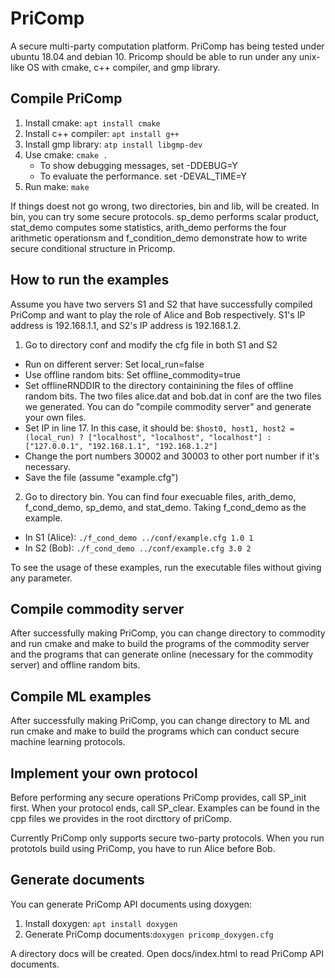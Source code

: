 # PriComp
A secure multi-party computation platform. PriComp has being tested under ubuntu 18.04 and debian 10. Pricomp should be able to run under any unix-like OS with cmake, c++ compiler, and gmp library.
## Compile PriComp
 1. Install cmake: ```apt install cmake```
 2. Install c++ compiler: ```apt install g++```
 3. Install gmp library: ```atp install libgmp-dev```
 4. Use cmake: ```cmake .```
    - To show debugging messages, set -DDEBUG=Y
    - To evaluate the performance. set -DEVAL_TIME=Y
 5. Run make: ```make```

 If things doest not go wrong, two directories, bin and lib, will be created. In bin, you can try some secure protocols. sp_demo performs scalar product, stat_demo computes some statistics, arith_demo performs the four arithmetic operationsm and f_condition_demo demonstrate how to write secure conditional structure in Pricomp.
## How to run the examples
 Assume you have two servers S1 and S2 that have successfully compiled PriComp and want to play the role of Alice and Bob respectively. S1's IP address is 192.168.1.1, and S2's IP address is 192.168.1.2. 
 1. Go to directory conf and modify the cfg file in both S1 and S2
   - Run on different server: Set local_run=false
   - Use offline random bits: Set offline_commodity=true
   - Set offlineRNDDIR to the directory containining the files of offline random bits. The two files alice.dat and bob.dat in conf are the two files we generated. You can do "compile commodity server" and generate your own files.
   - Set IP in line 17. In this case, it should be: ```$host0, host1, host2 = (local_run) ? ["localhost", "localhost", "localhost"] : ["127.0.0.1", "192.168.1.1", "192.168.1.2"]```
   - Change the port numbers 30002 and 30003 to other port number if it's necessary.
   - Save the file (assume "example.cfg")
 2. Go to directory bin. You can find four execuable files, arith_demo, f_cond_demo, sp_demo, and stat_demo. Taking f_cond_demo as the example.
   - In S1 (Alice): ```./f_cond_demo ../conf/example.cfg 1.0 1```
   - In S2 (Bob): ```./f_cond_demo ../conf/example.cfg 3.0 2```

 To see the usage of these examples, run the executable files without giving any parameter.
## Compile commodity server
After successfully making PriComp, you can change directory to commodity and run cmake and make to build the programs of the commodity server and the programs that can generate online (necessary for the commodity server) and offline random bits.
## Compile ML examples
After successfully making PriComp, you can change directory to ML and run cmake and make to build the programs which can conduct secure machine learning protocols.
## Implement your own protocol
Before performing any secure operations PriComp provides, call SP_init first. When your protocol ends, call SP_clear. Examples can be found in the cpp files we provides in the root dircttory of priComp.

Currently PriComp only supports secure two-party protocols. When you run prototols build using PriComp, you have to run Alice before Bob.
## Generate documents
You can generate PriComp API documents using doxygen:
  1. Install doxygen: ```apt install doxygen```
  2. Generate PriComp documents:```doxygen pricomp_doxygen.cfg```
  
A directory docs will be created. Open docs/index.html to read PriComp API documents.
